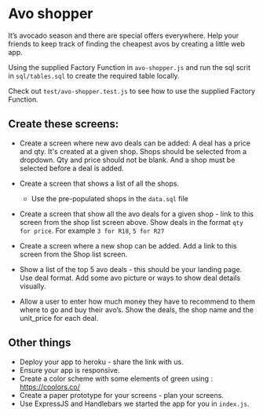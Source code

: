# Avo shopper

It’s avocado season and there are special offers everywhere. Help your friends to keep track of finding the cheapest avos by creating a little web app.

Using the supplied Factory Function in `avo-shopper.js` and run the sql scrit in `sql/tables.sql` to create the required table locally.

Check out `test/avo-shopper.test.js` to see how to use the supplied Factory Function.

##  Create these screens:

* Create a screen where new avo deals can be added: A deal has a price and qty. It's created at a given shop. Shops should be selected from a dropdown. Qty and price should not be blank. And a shop must be selected before a deal is added.

* Create a screen that shows a list of all the shops.
	* Use the pre-populated shops in the `data.sql` file

* Create a screen that show all the avo deals for a given shop - link to this screen from the shop list screen above. Show deals in the format `qty for price`. For example `3 for R18`, `5 for R27`

* Create a screen where a new shop can be added. Add a link to this screen from the Shop list screen.

* Show a list of the top 5 avo deals - this should be your landing page. Use deal format. Add some avo picture or ways to show deal details visually.

* Allow a user to enter how much money they have to recommend to them where to go and buy their avo’s. Show the deals, the shop name and the unit_price for each deal.

## Other things

* Deploy your app to heroku - share the link with us.
* Ensure your app is responsive.
* Create a color scheme with some elements of green using : https://coolors.co/
* Create a paper prototype for your screens - plan your screens.
* Use ExpressJS and Handlebars we started the app for you in `index.js`.


